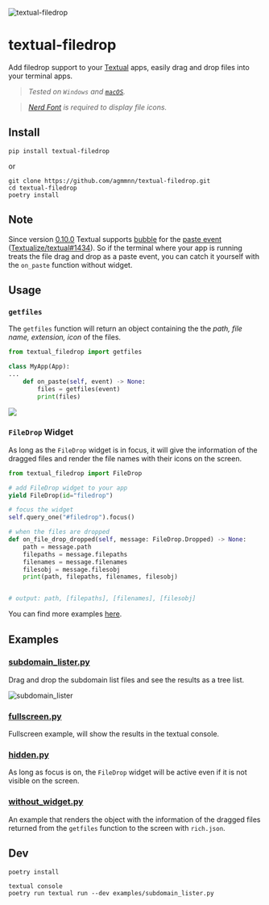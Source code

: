 ![textual-filedrop](https://user-images.githubusercontent.com/16024979/208708722-e550d8ca-22a7-47f0-adf9-16cad570cdfd.png)

# textual-filedrop

Add filedrop support to your [Textual](https://github.com/textualize/textual/) apps, easily drag and drop files into your terminal apps.

> _Tested on `Windows` and [`macOS`](https://github.com/Textualize/textual/discussions/1414#discussioncomment-4467029)._

> _[Nerd Font](https://www.nerdfonts.com/font-downloads) is required to display file icons._

## Install

```
pip install textual-filedrop
```

or

```
git clone https://github.com/agmmnn/textual-filedrop.git
cd textual-filedrop
poetry install
```

## Note

Since version [0.10.0](https://github.com/Textualize/textual/releases/tag/v0.10.0) Textual supports [bubble](https://textual.textualize.io/guide/events/#bubbling) for the [paste event](https://textual.textualize.io/events/paste/) ([Textualize/textual#1434](https://github.com/Textualize/textual/issues/1434)). So if the terminal where your app is running treats the file drag and drop as a paste event, you can catch it yourself with the `on_paste` function without widget.

## Usage

### `getfiles`

The `getfiles` function will return an object containing the the _path, file name, extension, icon_ of the files.

```py
from textual_filedrop import getfiles

class MyApp(App):
...
    def on_paste(self, event) -> None:
        files = getfiles(event)
        print(files)
```

![](https://i.imgur.com/1xdpivC.png)

### `FileDrop` Widget

As long as the `FileDrop` widget is in focus, it will give the information of the dragged files and render the file names with their icons on the screen.

```py
from textual_filedrop import FileDrop
```

```py
# add FileDrop widget to your app
yield FileDrop(id="filedrop")
```

```py
# focus the widget
self.query_one("#filedrop").focus()
```

```py
# when the files are dropped
def on_file_drop_dropped(self, message: FileDrop.Dropped) -> None:
    path = message.path
    filepaths = message.filepaths
    filenames = message.filenames
    filesobj = message.filesobj
    print(path, filepaths, filenames, filesobj)


# output: path, [filepaths], [filenames], [filesobj]
```

You can find more examples [here](./examples).

## Examples

### [subdomain_lister.py](./examples/subdomain_lister.py)

Drag and drop the subdomain list files and see the results as a tree list.

![subdomain_lister](https://user-images.githubusercontent.com/16024979/208706132-0a33bb21-51b8-441a-aeb9-668dbfcb382c.gif)

### [fullscreen.py](./examples/fullscreen.py)

Fullscreen example, will show the results in the textual console.

### [hidden.py](./examples/hidden.py)

As long as focus is on, the `FileDrop` widget will be active even if it is not visible on the screen.

### [without_widget.py](./examples/without_widget.py)

An example that renders the object with the information of the dragged files returned from the `getfiles` function to the screen with `rich.json`.

## Dev

```
poetry install

textual console
poetry run textual run --dev examples/subdomain_lister.py
```

